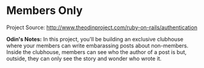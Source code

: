 # Members Only

Project Source: http://www.theodinproject.com/ruby-on-rails/authentication

**Odin's Notes:** In this project, you'll be building an exclusive clubhouse where your members can write embarassing posts about non-members. Inside the clubhouse, members can see who the author of a post is but, outside, they can only see the story and wonder who wrote it.